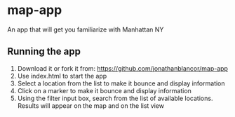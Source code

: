 # map-app
An app that will get you familiarize with Manhattan NY

## Running the app
1. Download it or fork it from: https://github.com/jonathanblancor/map-app
2. Use index.html to start the app
3. Select a location from the list to make it bounce and display information
4. Click on a marker to make it bounce and display information
4. Using the filter input box, search from the list of available locations. Results will appear on the map and on the list view

